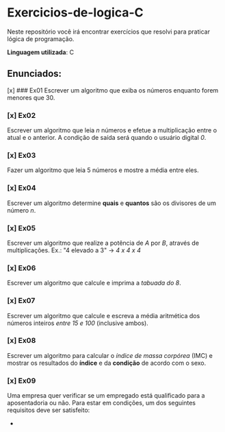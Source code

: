 # Exercicios-de-logica-C
 Neste repositório você irá encontrar exercícios que resolvi para praticar lógica de programação.
 
 **Linguagem utilizada**: C

## Enunciados:

[x] ### Ex01 
Escrever um algoritmo que exiba os números enquanto forem menores que 30.

### [x] Ex02 
Escrever um algoritmo que leia *n* números e efetue a multiplicação entre o atual e o anterior. A condição de saída será quando o usuário digital *0*.

### [x] Ex03 
Fazer um algoritmo que leia 5 números e mostre a média entre eles.

### [x] Ex04
Escrever um algoritmo determine **quais** e **quantos** são os divisores de um número *n*.

### [x] Ex05
Escrever um algoritmo que realize a potência de *A* por *B*, através de multiplicações. Ex.: "4 elevado a 3" -> *4 x 4 x 4*

### [x] Ex06 
Escrever um algoritmo que calcule e imprima a *tabuada do 8*.

### [x] Ex07
Escrever um algoritmo que calcule e escreva a média aritmética dos números inteiros *entre 15 e 100* (inclusive ambos).

### [x] Ex08
Escrever um algoritmo para calcular o *índice de massa corpórea* (IMC) e mostrar os resultados do **índice** e da **condição** de acordo com o sexo.

### [x] Ex09
Uma empresa quer verificar se um empregado está qualificado para a aposentadoria ou não. 
Para estar em condições, um dos seguintes requisitos deve ser satisfeito: 

- 
